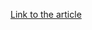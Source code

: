 [Link to the article](https://threat.boutique/2025/05/defending-against-clickfix-and-fakecaptcha-detection-techniques-for-modern-malware-campaigns)
